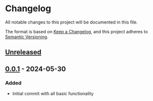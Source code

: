 # Changelog

All notable changes to this project will be documented in this file.

The format is based on [Keep a Changelog](https://keepachangelog.com/en/1.1.0/),
and this project adheres to [Semantic Versioning](https://semver.org/spec/v2.0.0.html).

## [Unreleased]

## [0.0.1] - 2024-05-30

### Added

- Initial commit with all basic functionality

[unreleased]: https://github.com/ellomenop/Hades2-BigRedPauseButton/compare/0.0.1...HEAD
[0.0.1]: https://github.com/ellomenop/Hades2-BigRedPauseButton/compare/57f992a97dd912dbc8d36a8331852dbab8855420...0.0.1
